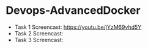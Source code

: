 # Devops-AdvancedDocker

* Task 1 Screencast: https://youtu.be/jYzM69vhd5Y
* Task 2 Screencast:
* Task 3 Screencast: 
